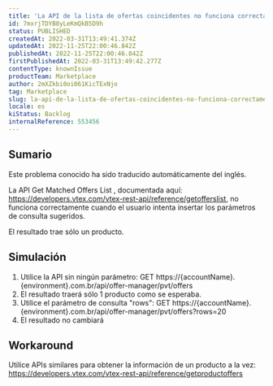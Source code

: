 ```yaml
---
title: 'La API de la lista de ofertas coincidentes no funciona correctamente'
id: 7mxrjTDYB8yLeKmQkB5D9h
status: PUBLISHED
createdAt: 2022-03-31T13:49:41.374Z
updatedAt: 2022-11-25T22:00:46.842Z
publishedAt: 2022-11-25T22:00:46.842Z
firstPublishedAt: 2022-03-31T13:49:42.277Z
contentType: knownIssue
productTeam: Marketplace
author: 2mXZkbi0oi061KicTExNjo
tag: Marketplace
slug: la-api-de-la-lista-de-ofertas-coincidentes-no-funciona-correctamente
locale: es
kiStatus: Backlog
internalReference: 553456
---
```


## Sumario

<div class="alert alert-info">
  <p>Este problema conocido ha sido traducido automáticamente del inglés.</p>
</div>


La API Get Matched Offers List , documentada aquí: https://developers.vtex.com/vtex-rest-api/reference/getofferslist, no funciona correctamente cuando el usuario intenta insertar los parámetros de consulta sugeridos.

El resultado trae sólo un producto.



## Simulación



1. Utilice la API sin ningún parámetro: GET https://{accountName}.{environment}.com.br/api/offer-manager/pvt/offers
2. El resultado traerá sólo 1 producto como se esperaba.
3. Utilice el parámetro de consulta "rows": GET https://{accountName}.{environment}.com.br/api/offer-manager/pvt/offers?rows=20
4. El resultado no cambiará



## Workaround


Utilice APIs similares para obtener la información de un producto a la vez:
https://developers.vtex.com/vtex-rest-api/reference/getproductoffers

